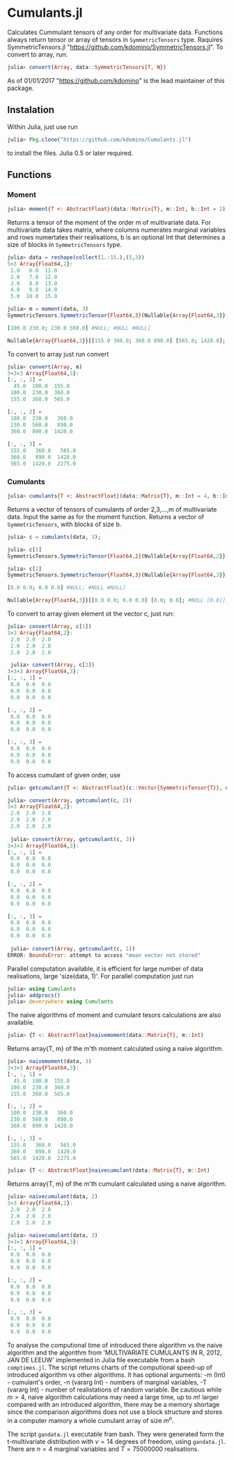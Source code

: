 # Cumulants.jl

Calculates Cummulant tensors of any order for multivariate data. 
Functions always return tensor or array of tensors in `SymmetricTensors` type. Raquires SymmetricTensors.jl "https://github.com/kdomino/SymmetricTensors.jl". To convert to array, run:

```julia
julia> convert(Array, data::SymmetricTensors{T, N})
```

As of 01/01/2017 "https://github.com/kdomino" is the lead maintainer of this package.

## Instalation

Within Julia, just use run 

```julia
julia> Pkg.clone("https://github.com/kdomino/Cumulants.jl")
```

to install the files.  Julia 0.5 or later required.


## Functions
### Moment

```julia
julia> moment{T <: AbstractFloat}(data::Matrix{T}, m::Int, b::Int = 2)
```

Returns a tensor of the moment of the order m of multivariate data.
For multivariate data takes matrix, where columns numerates marginal variables and rows 
numertates their realisations, b is an optional Int that determines a size 
of blocks in `SymmetricTensors` type.

```julia
julia> data = reshape(collect(1.:15.),(5,3))
5×3 Array{Float64,2}:
 1.0   6.0  11.0
 2.0   7.0  12.0
 3.0   8.0  13.0
 4.0   9.0  14.0
 5.0  10.0  15.0
```

```julia
julia> m = moment(data, 3)
SymmetricTensors.SymmetricTensor{Float64,3}(Nullable{Array{Float64,3}}[[45.0 100.0; 100.0 230.0]

[100.0 230.0; 230.0 560.0] #NULL; #NULL #NULL]

Nullable{Array{Float64,3}}[[155.0 360.0; 360.0 890.0] [565.0; 1420.0]; #NULL [2275.0]],2,2,3,false)

```
To convert to array just run convert

```julia
julia> convert(Array, m)
3×3×3 Array{Float64,3}:
[:, :, 1] =
  45.0  100.0  155.0
 100.0  230.0  360.0
 155.0  360.0  565.0

[:, :, 2] =
 100.0  230.0   360.0                                                                                                                                                       
 230.0  560.0   890.0                                                                                                                                                       
 360.0  890.0  1420.0                                                                                                                                                       
                                                                                                                                                                            
[:, :, 3] =                                                                                                                                                                 
 155.0   360.0   565.0                                                                                                                                                      
 360.0   890.0  1420.0                                                                                                                                               
 565.0  1420.0  2275.0
 ```
 
 ### Cumulants
 
 ```julia
julia> cumulants{T <: AbstractFloat}(data::Matrix{T}, m::Int = 4, b::Int = 2)
```

Returns a vector of tensors of cumulants of order 2,3,...,m of multivariate data.
Input the same as for the moment function. Returns a vector of `SymmetricTensors`, with blocks of size b.

```julia
julia> c = cumulants(data, 3);

julia> c[1]
SymmetricTensors.SymmetricTensor{Float64,2}(Nullable{Array{Float64,2}}[[2.0 2.0; 2.0 2.0] [2.0; 2.0]; #NULL [2.0]],2,2,3,false)

julia> c[2]
SymmetricTensors.SymmetricTensor{Float64,3}(Nullable{Array{Float64,3}}[[0.0 0.0; 0.0 0.0]

[0.0 0.0; 0.0 0.0] #NULL; #NULL #NULL]

Nullable{Array{Float64,3}}[[0.0 0.0; 0.0 0.0] [0.0; 0.0]; #NULL [0.0]],2,2,3,false)
```
To convert to array given element ot the vector c, just run:

```julia
julia> convert(Array, c[1])
3×3 Array{Float64,2}:
 2.0  2.0  2.0
 2.0  2.0  2.0
 2.0  2.0  2.0

 julia> convert(Array, c[2])
3×3×3 Array{Float64,3}:
[:, :, 1] =
 0.0  0.0  0.0
 0.0  0.0  0.0
 0.0  0.0  0.0

[:, :, 2] =
 0.0  0.0  0.0
 0.0  0.0  0.0
 0.0  0.0  0.0

[:, :, 3] =
 0.0  0.0  0.0
 0.0  0.0  0.0
 0.0  0.0  0.0 
```

To access cumulant of given order, use

```julia
julia> getcumulant{T <: AbstractFloat}(c::Vector{SymmetricTensor{T}}, order::Int)
```

```julia
julia> convert(Array, getcumulant(c, 2))
3×3 Array{Float64,2}:
 2.0  2.0  2.0
 2.0  2.0  2.0
 2.0  2.0  2.0
 
 julia> convert(Array, getcumulant(c, 3))
3×3×3 Array{Float64,3}:
[:, :, 1] =
 0.0  0.0  0.0
 0.0  0.0  0.0
 0.0  0.0  0.0

[:, :, 2] =
 0.0  0.0  0.0
 0.0  0.0  0.0
 0.0  0.0  0.0

[:, :, 3] =
 0.0  0.0  0.0
 0.0  0.0  0.0
 0.0  0.0  0.0
 
 julia> convert(Array, getcumulant(c, 1))
ERROR: BoundsError: attempt to access "mean vector not stored"
```
Parallel computation available, it is efficient for large number of data realisations, large 'size(data, 1)'.  For parallel computation just run 
```julia
julia> using Cumulants
julia> addprocs()
julia> @everywhere using Cumulants
```

The naive algorithms of moment and cumulant tesors calculations are also available. 

 ```julia
julia> {T <: AbstractFloat}naivemoment(data::Matrix{T}, m::Int)
```
Returns array{T, m} of the m'th moment calculated using a naive algorithm. 


```julia
julia> naivemoment(data, 3)
3×3×3 Array{Float64,3}:
[:, :, 1] =
  45.0  100.0  155.0
 100.0  230.0  360.0
 155.0  360.0  565.0

[:, :, 2] =
 100.0  230.0   360.0
 230.0  560.0   890.0
 360.0  890.0  1420.0

[:, :, 3] =
 155.0   360.0   565.0
 360.0   890.0  1420.0
 565.0  1420.0  2275.0
```

 ```julia
julia> {T <: AbstractFloat}naivecumulant(data::Matrix{T}, m::Int)
```
Returns array{T, m} of the m'th cumulant calculated using a naive algorithm. 


```julia
julia> naivecumulant(data, 2)
3×3 Array{Float64,2}:
 2.0  2.0  2.0
 2.0  2.0  2.0
 2.0  2.0  2.0
```


```julia
julia> naivecumulant(data, 3)
3×3×3 Array{Float64,3}:
[:, :, 1] =
 0.0  0.0  0.0
 0.0  0.0  0.0
 0.0  0.0  0.0

[:, :, 2] =
 0.0  0.0  0.0
 0.0  0.0  0.0
 0.0  0.0  0.0

[:, :, 3] =
 0.0  0.0  0.0
 0.0  0.0  0.0
 0.0  0.0  0.0
```


To analyse the computional time of introduced there algorithm vs the naive algorithm and the algorithm
from 'MULTIVARIATE CUMULANTS IN R, 2012, JAN DE LEEUW' implemented in Julia file executable from a bash `comptimes.jl`. The script returns charts of the computional speed-up
of introduced algorithm vs other algorithms.
It has optional arguments: -m (Int) - cumulant's order, -n (vararg Int) - numbers of marginal variables, -T (vararg Int) - number of realistations
of random variable. Be cautious while $m > 4$, naive algorithm calculations may need a large time, up to $m!$ larger compared with an introduced algorithm, 
there may be a memory shortage since the comparison algorithms does not use a block structure and stores in a computer mamory a whole cumulant array of size $m^n$.

The script `gandata.jl` executable fram bash. They were generated form the t-multivariate distribution with $\nu = 14$ degrees of freedom, using `gandata.jl`.
There are $n = 4$ marginal variables and $T = 75000000$ realisations.
